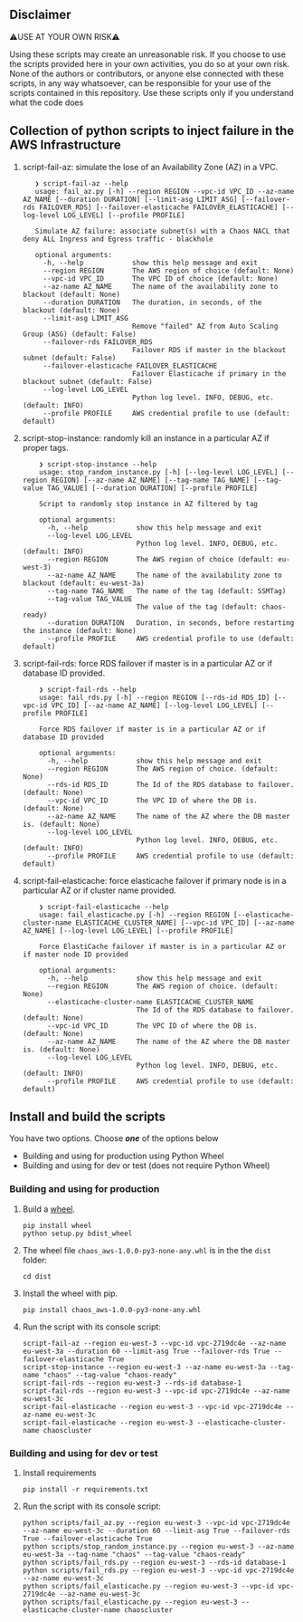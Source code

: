 ## Disclaimer

⚠️USE AT YOUR OWN RISK⚠️

Using these scripts may create an unreasonable risk. If you choose to use the scripts provided here in your own activities, you do so at your own risk.
None of the authors or contributors, or anyone else connected with these scripts, in any way whatsoever, can be responsible for your use of the scripts contained in this repository.
Use these scripts only if you understand what the code does

## Collection of python scripts to inject failure in the AWS Infrastructure

1. script-fail-az: simulate the lose of an Availability Zone (AZ) in a VPC.

     ```shell
        ❯ script-fail-az --help
        usage: fail_az.py [-h] --region REGION --vpc-id VPC_ID --az-name AZ_NAME [--duration DURATION] [--limit-asg LIMIT_ASG] [--failover-rds FAILOVER_RDS] [--failover-elasticache FAILOVER_ELASTICACHE] [--log-level LOG_LEVEL] [--profile PROFILE]

        Simulate AZ failure: associate subnet(s) with a Chaos NACL that deny ALL Ingress and Egress traffic - blackhole
        
        optional arguments:
          -h, --help            show this help message and exit
          --region REGION       The AWS region of choice (default: None)
          --vpc-id VPC_ID       The VPC ID of choice (default: None)
          --az-name AZ_NAME     The name of the availability zone to blackout (default: None)
          --duration DURATION   The duration, in seconds, of the blackout (default: None)
          --limit-asg LIMIT_ASG
                                Remove "failed" AZ from Auto Scaling Group (ASG) (default: False)
          --failover-rds FAILOVER_RDS
                                Failover RDS if master in the blackout subnet (default: False)
          --failover-elasticache FAILOVER_ELASTICACHE
                                Failover Elasticache if primary in the blackout subnet (default: False)
          --log-level LOG_LEVEL
                                Python log level. INFO, DEBUG, etc. (default: INFO)
          --profile PROFILE     AWS credential profile to use (default: default)

    ```

2. script-stop-instance: randomly kill an instance in a particular AZ if proper tags.

    ```shell
        ❯ script-stop-instance --help
        usage: stop_random_instance.py [-h] [--log-level LOG_LEVEL] [--region REGION] [--az-name AZ_NAME] [--tag-name TAG_NAME] [--tag-value TAG_VALUE] [--duration DURATION] [--profile PROFILE]
        
        Script to randomly stop instance in AZ filtered by tag
        
        optional arguments:
          -h, --help            show this help message and exit
          --log-level LOG_LEVEL
                                Python log level. INFO, DEBUG, etc. (default: INFO)
          --region REGION       The AWS region of choice (default: eu-west-3)
          --az-name AZ_NAME     The name of the availability zone to blackout (default: eu-west-3a)
          --tag-name TAG_NAME   The name of the tag (default: SSMTag)
          --tag-value TAG_VALUE
                                The value of the tag (default: chaos-ready)
          --duration DURATION   Duration, in seconds, before restarting the instance (default: None)
          --profile PROFILE     AWS credential profile to use (default: default)

    ```

3. script-fail-rds: force RDS failover if master is in a particular AZ or if database ID provided.

    ```shell
        ❯ script-fail-rds --help
        usage: fail_rds.py [-h] --region REGION [--rds-id RDS_ID] [--vpc-id VPC_ID] [--az-name AZ_NAME] [--log-level LOG_LEVEL] [--profile PROFILE]
        
        Force RDS failover if master is in a particular AZ or if database ID provided
        
        optional arguments:
          -h, --help            show this help message and exit
          --region REGION       The AWS region of choice. (default: None)
          --rds-id RDS_ID       The Id of the RDS database to failover. (default: None)
          --vpc-id VPC_ID       The VPC ID of where the DB is. (default: None)
          --az-name AZ_NAME     The name of the AZ where the DB master is. (default: None)
          --log-level LOG_LEVEL
                                Python log level. INFO, DEBUG, etc. (default: INFO)
          --profile PROFILE     AWS credential profile to use (default: default)

    ```

4. script-fail-elasticache: force elasticache failover if primary node is in a particular AZ or if cluster name provided.

    ```shell
        ❯ script-fail-elasticache --help
        usage: fail_elasticache.py [-h] --region REGION [--elasticache-cluster-name ELASTICACHE_CLUSTER_NAME] [--vpc-id VPC_ID] [--az-name AZ_NAME] [--log-level LOG_LEVEL] [--profile PROFILE]
        
        Force ElastiCache failover if master is in a particular AZ or if master node ID provided
        
        optional arguments:
          -h, --help            show this help message and exit
          --region REGION       The AWS region of choice. (default: None)
          --elasticache-cluster-name ELASTICACHE_CLUSTER_NAME
                                The Id of the RDS database to failover. (default: None)
          --vpc-id VPC_ID       The VPC ID of where the DB is. (default: None)
          --az-name AZ_NAME     The name of the AZ where the DB master is. (default: None)
          --log-level LOG_LEVEL
                                Python log level. INFO, DEBUG, etc. (default: INFO)
          --profile PROFILE     AWS credential profile to use (default: default)

    ```

## Install and build the scripts

You have two options. Choose _**one**_ of the options below

* Building and using for production using Python Wheel
* Building and using for dev or test (does not require Python Wheel)

### Building and using for production

1. Build a [wheel][wheel].

   ```shell
   pip install wheel
   python setup.py bdist_wheel
   ```

1. The wheel file `chaos_aws-1.0.0-py3-none-any.whl` is in the the `dist` folder:

   ```shell
   cd dist
   ```

1. Install the wheel with pip.

   ```shell
   pip install chaos_aws-1.0.0-py3-none-any.whl
   ```

1. Run the script with its console script:

   ```shell
   script-fail-az --region eu-west-3 --vpc-id vpc-2719dc4e --az-name eu-west-3a --duration 60 --limit-asg True --failover-rds True --failover-elasticache True
   script-stop-instance --region eu-west-3 --az-name eu-west-3a --tag-name "chaos" --tag-value "chaos-ready"
   script-fail-rds --region eu-west-3 --rds-id database-1
   script-fail-rds --region eu-west-3 --vpc-id vpc-2719dc4e --az-name eu-west-3c
   script-fail-elasticache --region eu-west-3 --vpc-id vpc-2719dc4e --az-name eu-west-3c
   script-fail-elasticache --region eu-west-3 --elasticache-cluster-name chaoscluster
   ```

### Building and using for dev or test

1. Install requirements

   ```shell
   pip install -r requirements.txt
   ```

1. Run the script with its console script:

   ```shell
   python scripts/fail_az.py --region eu-west-3 --vpc-id vpc-2719dc4e --az-name eu-west-3c --duration 60 --limit-asg True --failover-rds True --failover-elasticache True
   python scripts/stop_random_instance.py --region eu-west-3 --az-name eu-west-3a --tag-name "chaos" --tag-value "chaos-ready"
   python scripts/fail_rds.py --region eu-west-3 --rds-id database-1
   python scripts/fail_rds.py --region eu-west-3 --vpc-id vpc-2719dc4e --az-name eu-west-3c
   python scripts/fail_elasticache.py --region eu-west-3 --vpc-id vpc-2719dc4e --az-name eu-west-3c
   python scripts/fail_elasticache.py --region eu-west-3 --elasticache-cluster-name chaoscluster
   ```

[wheel]: http://pythonwheels.com
